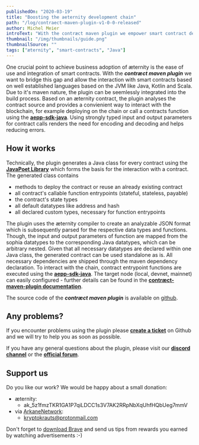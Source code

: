 ```yaml
---
publishedOn: "2020-03-19"
title: "Boosting the aeternity development chain"
path: "/log/contraect-maven-plugin-v1-0-0-released"
author: Michel Meier
introText: "With the contræct maven plugin we empower smart contract development"
thumbnail: "/img/thumbnails/guide.png"
thumbnailSource: ""
tags: ["æternity", "smart-contracts", "Java"]
---
```


One crucial point to achieve business adoption of æternity is the ease of use and integration of smart contracts. With the ***contræct maven plugin*** we want to bridge this gap and allow the interaction with smart contracts based on well established languages based on the JVM like Java, Kotlin and Scala. Due to it's maven nature, the plugin can be seemlessly integrated into the build process. Based on an æternity contract, the plugin analyses the contract source and provides a convienient way to interact with the blockchain, for example deploying on the chain or call a contracts function using the [**aepp-sdk-java**](https://github.com/kryptokrauts/aepp-sdk-java). Using strongly typed input and output parameters for contract calls renders the need for encoding and decoding and helps reducing errors.

## How it works
Technically, the plugin generates a Java class for every contract using the [**JavaPoet Library**](https://github.com/square/javapoet) which forms the basis for the interaction with a contract. The generated class contains
- methods to deploy the contract or reuse an already existing contract
- all contract's callable function entrypoints (stateful, stateless, payable)
- the contract's state types
- all default datatypes like address and hash
- all declared custom types, necessary for function entrypoints

The plugin uses the æternity compiler to create an analyzable JSON format which is subsequently parsed for the respective data types and functions. Though, the input and output parameters of function are mapped from the sophia datatypes to the corresponding Java datatypes, which can be arbitrary nested. Given that all necessary datatypes are declared within one Java class, the generated contract can be used standalone as is. All necessary dependencies are shipped through the maven dependency declaration.
To interact with the chain, contract entrypoint functions are executed using the [**aepp-sdk-java**](https://github.com/kryptokrauts/aepp-sdk-java). The target node (local, devnet, mainnet) can easily configured - further details can be found in the [**contræct-maven-plugin documentation**](https://app.gitbook.com/@kryptokrauts/s/contraect-maven-plugin/).

The source code of the ***contræct maven plugin*** is available on [github](https://github.com/kryptokrauts/contraect-maven-plugin).

## Any problems?
If you encounter problems using the plugin please [**create a ticket**](https://github.com/kryptokrauts/contraect-maven-plugin/issues/new) on Github and we will try to help you as soon as possible.

If you have any general questions about the plugin, please visit our [**discord channel**](https://discord.gg/jww4Sc) or the [**official forum**](https://forum.aeternity.com/c/aepplications/cmp).

## Support us
Do you like our work? We would be happy about a small donation:
- æternity:
  - ak_5z1fmzTKR1GA1P7qiLDCC1s3V7AK2RRpNbXqUhfHQbUeg7mmV
- via [ArkaneNetwork](https://arkane.network/):
  - kryptokrauts@protonmail.com

Don't forget to [download Brave](https://brave.com/kry019) and send us tips from rewards you earned by watching advertisements :-)